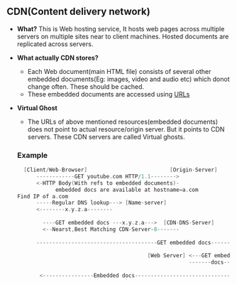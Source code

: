 ## CDN(Content delivery network)
- **What?** This is Web hosting service, It hosts web pages across multiple servers on multiple sites near to client machines. Hosted documents are replicated across servers. 
- **What actually CDN stores?** 
  - Each Web document(main HTML file) consists of several other embedded documents(Eg: images, video and audio etc) which donot change often. These should be cached.
  - These embedded documents are accessed using [URLs](/Networking/OSI-Layers/Layer5/Protocols/README.md)
- **Virtual Ghost**
  - The URLs of above mentioned resources(embedded documents) does not point to actual resource/origin server. But it points to CDN servers. These CDN servers are called Virtual ghosts.
  
  ### Example
  ```c
    [Client/Web-Browser]                          [Origin-Server]
        ------------GET youtube.com HTTP/1.1-------->
        <-HTTP Body(With refs to embedded documents)-
              embedded docs are available at hostname=a.com
  Find IP of a.com
        -----Regular DNS lookup---> [Name-server]
        <--------x.y.z.a--------
        
          ----GET embedded docs ---x.y.z.a--->  [CDN-DNS-Server]
          <--Nearst,Best Matching CDN-Server-8-------
                
        --------------------------------------GET embedded docs---------> [CDN-Server-8](Close to Client)
                                                                        if (I have docs)
                                           [Web Server] <---GET embedded docs--- No  
                                                        -------docs----------->Cached
                                                                        else
         <----------------Embedded docs------------------------------------                                                           
  ```
